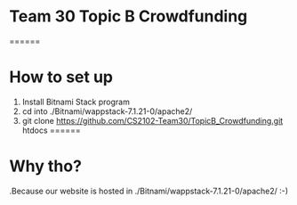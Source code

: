 # Team 30 Topic B Crowdfunding
======
# How to set up
1. Install Bitnami Stack program
2. cd into ./Bitnami/wappstack-7.1.21-0/apache2/
3. git clone https://github.com/CS2102-Team30/TopicB_Crowdfunding.git htdocs
======
# Why tho?
.Because our website is hosted in ./Bitnami/wappstack-7.1.21-0/apache2/ :-)
